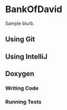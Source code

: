 # BankOfDavid

Sample blurb.

## Using Git

## Using IntelliJ

## Doxygen

### Writing Code

### Running Tests
